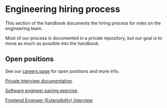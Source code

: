 # Engineering hiring process

This section of the handbook documents the hiring process for roles on the engineering team.

Most of our process is documented in a private repository, but our goal is to move as much as possible into the handbook.

## Open positions

See our [careers page](https://boards.greenhouse.io/sourcegraph91) for open positions and more info.

[Private interview documentation](https://github.com/sourcegraph/interviews/tree/master/engineering/software-engineer).

[Software engineer pairing exercise](software-engineer-pairing-exercise.md).

[Frontend Engineer (Extensibility) Interview](./frontend-engineer-extensibility.md)
